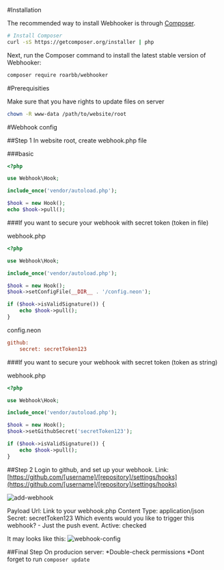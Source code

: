 #Installation

The recommended way to install Webhooker is through
[Composer](http://getcomposer.org).

```bash
# Install Composer
curl -sS https://getcomposer.org/installer | php
```

Next, run the Composer command to install the latest stable version of Webhooker:

```bash
composer require roarbb/webhooker
```

#Prerequisities

Make sure that you have rights to update files on server
```bash
chown -R www-data /path/to/website/root
```

#Webhook config

##Step 1
In website root, create webhook.php file

###basic

```php
<?php

use Webhook\Hook;

include_once('vendor/autoload.php');

$hook = new Hook();
echo $hook->pull();
```

###If you want to secure your webhook with secret token (token in file)

webhook.php
```php
<?php

use Webhook\Hook;

include_once('vendor/autoload.php');

$hook = new Hook();
$hook->setConfigFile(__DIR__ . '/config.neon');

if ($hook->isValidSignature()) {
    echo $hook->pull();
}
```

config.neon
```ini
github:
    secret: secretToken123
```

###If you want to secure your webhook with secret token (token as string)

webhook.php
```php
<?php

use Webhook\Hook;

include_once('vendor/autoload.php');

$hook = new Hook();
$hook->setGithubSecret('secretToken123');

if ($hook->isValidSignature()) {
    echo $hook->pull();
}
```

##Step 2
Login to github, and set up your webhook.
Link: [https://github.com/[username]/[repository]/settings/hooks](https://github.com/[username]/[repository]/settings/hooks)

![add-webhook](https://cloud.githubusercontent.com/assets/190549/5679146/d4d809fe-984e-11e4-822b-8ba210a48a15.png)

Payload Url: Link to your webhook.php
Content Type: application/json
Secret: secretToken123
Which events would you like to trigger this webhook? - Just the push event.
Active: checked

It may looks like this:
![webhook-config](https://cloud.githubusercontent.com/assets/190549/5679147/d4da61c2-984e-11e4-9be4-e6a9163b7ee1.png)

##Final Step
On producion server:
*Double-check permissions
*Dont forget to run `composer update` 